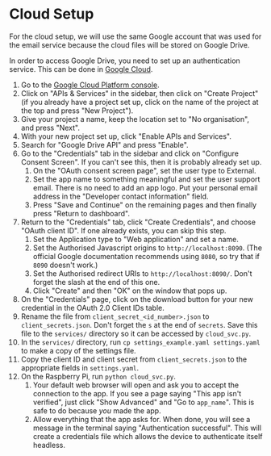 # Cloud Setup

For the cloud setup, we will use the same Google account that was used for the email service because the cloud files will be stored on Google Drive.

In order to access Google Drive, you need to set up an authentication service.
This can be done in [Google Cloud](console.cloud.google.com).

1. Go to the [Google Cloud Platform console](console.cloud.google.com).
1. Click on "APIs & Services" in the sidebar, then click on "Create Project" (if you already have a project set up, click on the name of the project at the top and press "New Project").
1. Give your project a name, keep the location set to "No organisation", and press "Next".
1. With your new project set up, click "Enable APIs and Services".
1. Search for "Google Drive API" and press "Enable".
1. Go to the "Credentials" tab in the sidebar and click on "Configure Consent Screen". If you can't see this, then it is probably already set up.
    1. On the "OAuth consent screen page", set the user type to External.
    1. Set the app name to something meaningful and set the user support email. There is no need to add an app logo. Put your personal email address in the "Developer contact information" field.
    1. Press "Save and Continue" on the remaining pages and then finally press "Return to dashboard".
1. Return to the "Credentials" tab, click "Create Credentials", and choose "OAuth client ID". If one already exists, you can skip this step.
    1. Set the Application type to "Web application" and set a name. 
    1. Set the Authorised Javascript origins to `http://localhost:8090`. (The official Google documentation recommends using `8080`, so try that if `8090` doesn't work.)
    1. Set the Authorised redirect URIs to `http://localhost:8090/`. Don't forget the slash at the end of this one.
    1. Click "Create" and then "OK" on the window that pops up.
1. On the "Credentials" page, click on the download button for your new credential in the OAuth 2.0 Client IDs table.
1. Rename the file from `client_secret_<id_number>.json` to `client_secrets.json`. Don't forget the `s` at the end of `secrets`. Save this file to the `services/` directory so it can be accessed by `cloud_svc.py`.
1. In the `services/` directory, run `cp settings_example.yaml settings.yaml` to make a copy of the settings file.
1. Copy the client ID and client secret from `client_secrets.json` to the appropriate fields in `settings.yaml`.
1. On the Raspberry Pi, run `python cloud_svc.py`.
    1. Your default web browser will open and ask you to accept the connection to the app. If you see a page saying "This app isn't verified", just click "Show Advanced" and "Go to `app_name`". This is safe to do because *you* made the app.
    1. Allow everything that the app asks for. When done, you will see a message in the terminal saying "Authentication successful". This will create a credentials file which allows the device to authenticate itself headless.
